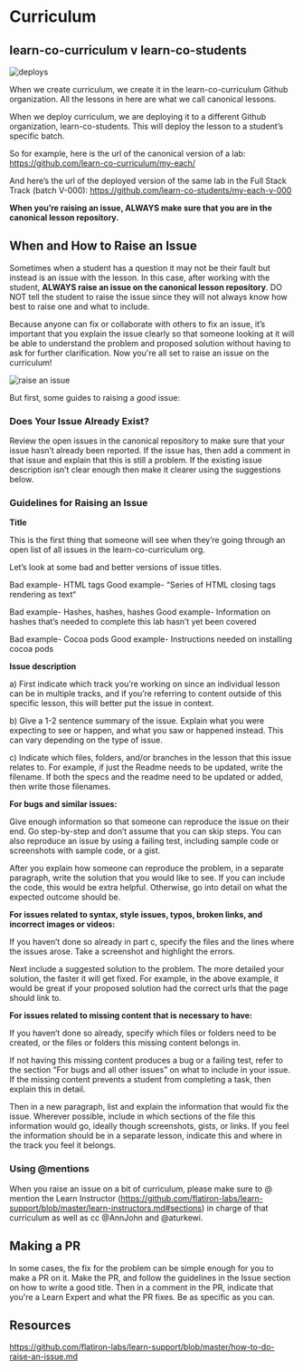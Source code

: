 # Curriculum

## learn-co-curriculum v learn-co-students

![deploys](https://s3.amazonaws.com/learn-experts/deploys.png)

When we create curriculum, we create it in the learn-co-curriculum Github organization. All the lessons in here are what we call canonical lessons.

When we deploy curriculum, we are deploying it to a different Github organization, learn-co-students. This will deploy the lesson to a student’s specific batch.

So for example, here is the url of the canonical version of a lab:
https://github.com/learn-co-curriculum/my-each/

And here’s the url of the deployed version of the same lab in the Full Stack Track (batch V-000):
https://github.com/learn-co-students/my-each-v-000

**When you’re raising an issue, ALWAYS make sure that you are in the canonical lesson repository.**

## When and How to Raise an Issue

Sometimes when a student has a question it may not be their fault but instead is an issue with the lesson. In this case, after working with the student, **ALWAYS raise an issue on the canonical lesson repository**.  DO NOT tell the student to raise the issue since they will not always know how best to raise one and what to include.

Because anyone can fix or collaborate with others to fix an issue, it’s important that you explain the issue clearly so that someone looking at it will be able to understand the problem and proposed solution without having to ask for further clarification. Now you're all set to raise an issue on the curriculum!

![raise an issue](http://i.giphy.com/xT5LMtPw9a0ijuU7zG.gif)

But first, some guides to raising a _good_ issue:

### Does Your Issue Already Exist?

Review the open issues in the canonical repository to make sure that your issue hasn’t already been reported. If the issue has, then add a comment in that issue and explain that this is still a problem. If the existing issue description isn’t clear enough then make it clearer using the suggestions below.

### Guidelines for Raising an Issue

**Title**  

This is the first thing that someone will see when they’re going through an open list of all issues in the learn-co-curriculum org.

Let’s look at some bad and better versions of issue titles.

Bad example- HTML tags
Good example- “Series of HTML closing tags rendering as text“

Bad example- Hashes, hashes, hashes
Good example- Information on hashes that’s needed to complete this lab hasn’t yet been covered

Bad example- Cocoa pods
Good example- Instructions needed on installing cocoa pods

**Issue description**

a) First indicate which track you’re working on since an individual lesson can be in multiple tracks, and if you’re referring to content outside of this specific lesson, this will better put the issue in context.

b) Give a 1-2 sentence summary of the issue. Explain what you were expecting to see or happen, and what you saw or happened instead. This can vary depending on the type of issue.

c) Indicate which files, folders, and/or branches in the lesson that this issue relates to. For example, if just the Readme needs to be updated, write the filename. If both the specs and the readme need to be updated or added, then write those filenames.

**For bugs and similar issues:**

Give enough information so that someone can reproduce the issue on their end. Go step-by-step and don’t assume that you can skip steps. You can also reproduce an issue by using a failing test, including sample code or screenshots with sample code, or a  gist.

After you explain how someone can reproduce the problem, in a separate paragraph, write the solution that you would like to see. If you can include the code, this would be extra helpful. Otherwise, go into detail on what the expected outcome should be.

**For issues related to syntax, style issues,  typos, broken links, and incorrect images or videos:**

If you haven’t done so already in part c, specify the files and the lines where the issues arose. Take a screenshot and highlight the errors.

Next include a suggested solution to the problem. The more detailed your solution, the faster it will get fixed. For example, in the above example, it would be great if your proposed solution had the correct urls that the page should link to.

**For issues related to missing content that is necessary to have:**

If you haven’t done so already, specify which files or folders need to be created, or the files or folders this missing content belongs in.

If not having this missing content produces a bug or a failing test, refer to the section “For bugs and all other issues” on what to include in your issue. If the missing content prevents a student from completing a task, then explain this in detail.

Then in a new paragraph, list and explain the information that would fix the issue. Wherever possible, include in which sections of the file this information would go, ideally though screenshots, gists, or links. If you feel the information should be in a separate lesson, indicate this and where in the track you feel it belongs.

### Using @mentions

When you raise an issue on a bit of curriculum, please make sure to @ mention the Learn Instructor (https://github.com/flatiron-labs/learn-support/blob/master/learn-instructors.md#sections) in charge of that curriculum as well as cc @AnnJohn and @aturkewi.

## Making a PR

In some cases, the fix for the problem can be simple enough for you to make a PR on it. Make the PR, and follow the guidelines in the Issue section on how to write a good title. Then in a comment in the PR, indicate that you're a Learn Expert and what the PR fixes. Be as specific as you can.

## Resources

https://github.com/flatiron-labs/learn-support/blob/master/how-to-do-raise-an-issue.md
